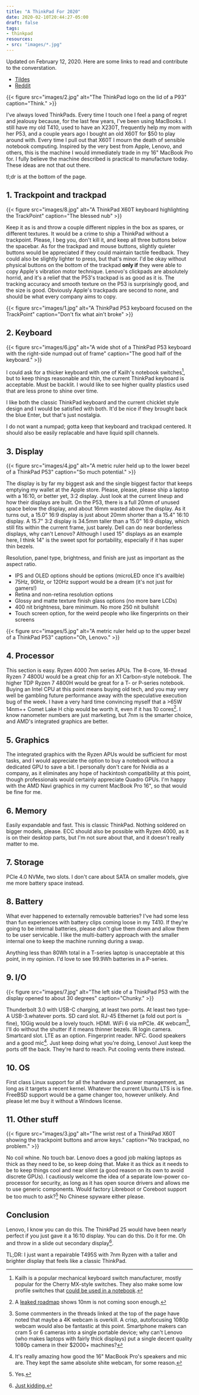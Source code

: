 ```yaml
---
title: "A ThinkPad For 2020"
date: 2020-02-10T20:44:27-05:00
draft: false
tags:
- thinkpad
resources:
- src: "images/*.jpg"
---
```

Updated on February 12, 2020. Here are some links to read and contribute to the converstation.

- [Tildes](https://tildes.net/~comp/lrm/what_i_want_to_see_from_2020_thinkpads)
- [Reddit](https://www.reddit.com/r/thinkpad/comments/f23xb5/what_i_want_to_see_in_2020_thinkpads/)

{{< figure
    src="images/2.jpg" 
    alt="The ThinkPad logo on the lid of a P93"
    caption="Think." >}}

I've always loved ThinkPads. Every time I touch one I feel a pang of regret and jealousy because, for the last few years, I've been using MacBooks. I still have my old T410, used to have an X230T, frequently help my mom with her P53, and a couple years ago I bought an old X60T for $50 to play around with. Every time I pull out that X60T I mourn the death of sensible notebook computing. Inspired by the very best from Apple, Lenovo, and others, this is the machine I would immediately trade in my 16" MacBook Pro for. I fully believe the machine described is practical to manufacture today. These ideas are not that out there.

tl;dr is at the bottom of the page. 

## 1. Trackpoint and trackpad

{{< figure
    src="images/8.jpg" 
    alt="A ThinkPad X60T keyboard highlighting the TrackPoint"
    caption="The blessed nub" >}}

Keep it as is and throw a couple different nipples in the box as spares, or different textures. It would be a crime to ship a ThinkPad without a trackpoint. Please, I beg you, don't kill it, and keep all three buttons below the spacebar. As for the trackpad and mouse buttons, slightly quieter buttons would be appreciated if they could maintain tactile feedback. They could also be slightly lighter to press, but that's minor. I'd be okay without physical buttons on the bottom of the trackpad **only if** they were able to copy Apple's vibration motor technique. Lenovo's clickpads are absolutely horrid, and it's a relief that the P53's trackpad is as good as it is. The tracking accuracy and smooth texture on the P53 is surprisingly good, and the size is good. Obviously Apple's trackpads are second to none, and should be what every company aims to copy.

{{< figure
    src="images/1.jpg" 
    alt="A ThinkPad P53 keyboard focused on the TrackPoint"
    caption="Don't fix what ain't broke" >}}

## 2. Keyboard

{{< figure
    src="images/6.jpg" 
    alt="A wide shot of a ThinkPad P53 keyboard with the right-side numpad out of frame"
    caption="The good half of the keyboard." >}}

I could ask for a thicker keyboard with one of Kailh's notebook switches[^1], but to keep things reasonable and thin, the current ThinkPad keyboard is acceptable. Must be backlit. I would like to see higher quality plastics used that are less prone to shine over time. 

I like both the classic ThinkPad keyboard and the current chicklet style design and I would be satisfied with both. It'd be nice if they brought back the blue Enter, but that's just nostalgia.

I do not want a numpad; gotta keep that keyboard and trackpad centered. It should also be easily replacable and have liquid spill channels.

## 3. Display

{{< figure
    src="images/4.jpg" 
    alt="A metric ruler held up to the lower bezel of a ThinkPad P53"
    caption="So much potential." >}}

The display is by far my biggest ask and the single biggest factor that keeps emptying my wallet at the Apple store. Please, please, please ship a laptop with a 16:10, or better yet, 3:2 display. Just look at the current lineup and how their displays are built. On the P53, there is a full 20mm of unused space below the display, and about 16mm wasted above the display. As it turns out, a 15.0" 16:9 display is just about 20mm shorter than a 15.4" 16:10 display. A 15.7" 3:2 display is 34.5mm taller than a 15.0" 16:9 display, which still fits within the current frame, just barely. Dell can do near borderless displays, why can't Lenovo? Although I used 15" displays as an example here, I think 14" is the sweet spot for portability, especially if it has super thin bezels.

Resolution, panel type, brightness, and finish are just as important as the aspect ratio. 

- IPS and OLED options should be options (microLED once it's availble)
- 75Hz, 90Hz, or 120Hz support would be a dream (it's not just for gamers!)
- Retina and non-retina resolution options
- Glossy and matte texture finish glass options (no more bare LCDs)
- 400 nit brightness, bare minimum. No more 250 nit bullshit
- Touch screen option, for the weird people who like fingerprints on their screens

{{< figure
    src="images/5.jpg" 
    alt="A metric ruler held up to the upper bezel of a ThinkPad P53"
    caption="Oh, Lenovo." >}}

## 4. Processor

This section is easy. Ryzen 4000 7nm series APUs. The 8-core, 16-thread Ryzen 7 4800U would be a great chip for an X1 Carbon-style notebook. The higher TDP Ryzen 7 4800H would be great for a T- or P-series notebook. Buying an Intel CPU at this point means buying old tech, and you may very well be gambling future performance away with the speculative execution bug of the week. I have a very hard time convincing myself that a >65W 14nm++ Comet Lake H chip would be worth it, even if it has 10 cores[^2]. I know nanometer numbers are just marketing, but 7nm is the smarter choice, and AMD's integrated graphics are better.

## 5. Graphics 

The integrated graphics with the Ryzen APUs would be sufficient for most tasks, and I would appreciate the option to buy a notebook without a dedicated GPU to save a bit. I personally don't care for Nvidia as a company, as it eliminates any hope of hackintosh compatibility at this point, though professionals would certainly appreciate Quadro GPUs. I'm happy with the AMD Navi graphics in my current MacBook Pro 16", so that would be fine for me.

## 6. Memory

Easily expandable and fast. This is classic ThinkPad. Nothing soldered on bigger models, please. ECC should also be possible with Ryzen 4000, as it is on their desktop parts, but I'm not sure about that, and it doesn't really matter to me.

## 7. Storage

PCIe 4.0 NVMe, two slots. I don't care about SATA on smaller models, give me more battery space instead.

## 8. Battery

What ever happened to externally removable batteries? I've had some less than fun experiences with battery clips coming loose in my T410. If they're going to be internal batteries, please don't glue them down and allow them to be user servicable. I like the multi-battery approach with the smaller internal one to keep the machine running during a swap. 

Anything less than 80Wh total in a T-series laptop is unacceptable at this point, in my opinion. I'd love to see 99.9Wh batteries in a P-series. 

## 9. I/O

{{< figure
    src="images/7.jpg" 
    alt="The left side of a ThinkPad P53 with the display opened to about 30 degrees"
    caption="Chunky." >}}

Thunderbolt 3.0 with USB-C charging, at least two ports. At least two type-A USB-3.whatever ports. SD card slot. RJ-45 Ethernet (a fold out port is fine), 10Gig would be a lovely touch. HDMI. WiFi 6 via mPCIe. 4K webcam[^6], I'll do without the shutter if it means thinner bezels. IR login camera. Smartcard slot. LTE as an option. Fingerprint reader. NFC. Good speakers and a good mic[^3]. Just keep doing what you're doing, Lenovo! Just keep the ports off the back. They're hard to reach. Put cooling vents there instead.

## 10. OS 

First class Linux support for all the hardware and power management, as long as it targets a recent kernel. Whatever the current Ubuntu LTS is is fine. FreeBSD support would be a game changer too, however unlikely. And please let me buy it without a Windows license.


## 11. Other stuff

{{< figure
    src="images/3.jpg" 
    alt="The wrist rest of a ThinkPad X60T showing the trackpoint buttons and arrow keys."
    caption="No trackpad, no problem." >}}

No coil whine. No touch bar. Lenovo does a good job making laptops as thick as they need to be, so keep doing that. Make it as thick as it needs to be to keep things cool and near silent (a good reason on its own to avoid discrete GPUs). I cautiously welcome the idea of a separate low-power co-processor for security, as long as it has open source drivers and allows me to use generic components. Would factory Libreboot or Coreboot support be too much to ask?[^4] No Chinese spyware either please.

## Conclusion

Lenovo, I know you can do this. The ThinkPad 25 would have been nearly perfect if you just gave it a 16:10 display. You can do this. Do it for me. Oh and throw in a slide out secondary display[^5].

TL;DR: I just want a repairable T495S with 7nm Ryzen with a taller and brighter display that feels like a classic ThinkPad.

[^1]: Kailh is a popular mechanical keyboard switch manufacturer, mostly popular for the Cherry MX-style switches. They also make some low profile switches that [could be used in a notebook](http://www.kailh.com/en/Products/Ks/NotebookS/649.html). 

[^2]: A [leaked roadmap](https://wccftech.com/intel-desktop-mobile-cpu-roadmap-leak-14nm-comet-lake-10nm-ice-lake-tiger-lake/) shows 10nm is not coming soon enough. 

[^3]: It's really amazing how good the 16" MacBook Pro's speakers and mic are. They kept the same absolute shite webcam, for some reason.

[^4]: Yes.

[^5]: [Just kidding.](https://www.lenovo.com/us/en/laptops/thinkpad/w-series/w700ds/)

[^6]: Some commenters in the threads linked at the top of the page have noted that maybe a 4K webcam is overkill. A crisp, autofocusing 1080p webcam would also be fantastic at this point. Smartphone makers can cram 5 or 6 cameras into a single portable device; why can't Lenovo (who makes laptops with fairly thick displays) put a single decent quality 1080p camera in their $2000+ machines?
